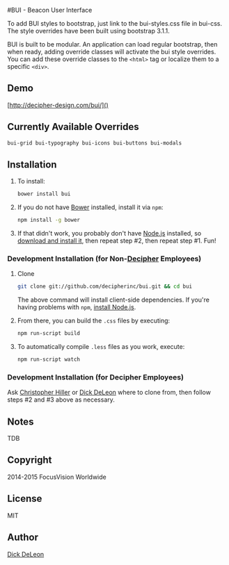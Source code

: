 #BUI - Beacon User Interface

To add BUI styles to bootstrap, just link to the bui-styles.css file in bui-css. The style overrides have been built using bootstrap 3.1.1.

BUI is built to be modular. An application can load regular bootstrap, then when ready, adding override classes will activate the bui style overrides. You can add these override classes to the ```<html>``` tag or localize them to a specific ```<div>```.


## Demo
 
[http://decipher-design.com/bui/]()

## Currently Available Overrides

```sh
bui-grid bui-typography bui-icons bui-buttons bui-modals
```

## Installation

1. To install:

    ```sh
    bower install bui
    ```

2. If you do not have [Bower](http://bower.io/) installed, install it via `npm`:

    ```sh
    npm install -g bower
    ```

3. If that didn't work, you probably don't have [Node.js](http://nodejs.org) installed, so [download and install it](http://nodejs.org/download/), then repeat step #2, then repeat step #1.  Fun!

### Development Installation (for Non-[Decipher](http://decipherinc.com) Employees)

1.  Clone

    ```sh
    git clone git://github.com/decipherinc/bui.git && cd bui
    ```

    The above command will install client-side dependencies.  If you're having problems with `npm`, [install Node.js](http://nodejs.org/download/).
 
2.  From there, you can build the `.css` files by executing:

    ```sh
    npm run-script build
    ```

3.  To automatically compile `.less` files as you work, execute:

    ```sh
    npm run-script watch
    ```

### Development Installation (for Decipher Employees)

Ask [Christopher Hiller](https://github.com/boneskull) or [Dick DeLeon](https://github.com/dickdeleon) where to clone from, then follow steps #2 and #3 above as necessary.

## Notes

TDB
    
## Copyright

2014-2015 FocusVision Worldwide

## License

MIT

## Author

[Dick DeLeon](https://github.com/dickdeleon)
